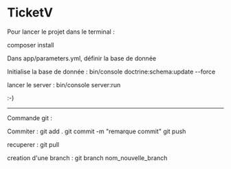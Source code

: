 TicketV
=======

Pour lancer le projet dans le terminal :

composer install

Dans app/parameters.yml, définir la base de donnée 
 
Initialise la base de donnée :
bin/console doctrine:schema:update --force

lancer le server :
bin/console server:run

:-)

---------------

Commande git :

Commiter :
git add .
git commit -m "remarque commit"
git push

recuperer :
git pull

creation d'une branch : 
git branch nom_nouvelle_branch